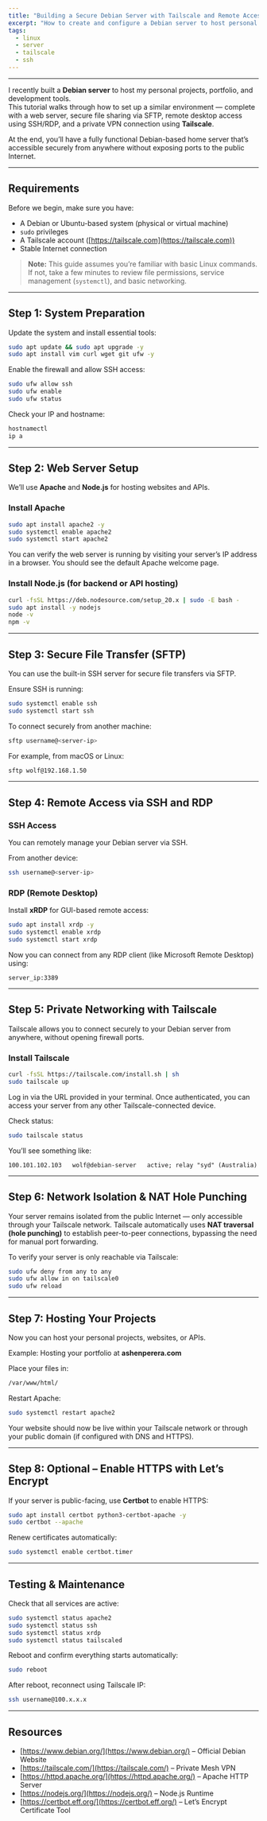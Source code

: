 ```yaml
---
title: "Building a Secure Debian Server with Tailscale and Remote Access"
excerpt: "How to create and configure a Debian server to host personal projects, enable secure file transfer, and set up remote desktop access."
tags:
  - linux
  - server
  - tailscale
  - ssh
---
```


---

I recently built a **Debian server** to host my personal projects, portfolio, and development tools.  
This tutorial walks through how to set up a similar environment — complete with a web server, secure file sharing via SFTP, remote desktop access using SSH/RDP, and a private VPN connection using **Tailscale**.  

At the end, you’ll have a fully functional Debian-based home server that’s accessible securely from anywhere without exposing ports to the public Internet.


---

## Requirements

Before we begin, make sure you have:

* A Debian or Ubuntu-based system (physical or virtual machine)
* `sudo` privileges
* A Tailscale account ([https://tailscale.com](https://tailscale.com))
* Stable Internet connection

> **Note:** This guide assumes you’re familiar with basic Linux commands. If not, take a few minutes to review file permissions, service management (`systemctl`), and basic networking.

---

## Step 1: System Preparation

Update the system and install essential tools:

```bash
sudo apt update && sudo apt upgrade -y
sudo apt install vim curl wget git ufw -y
````

Enable the firewall and allow SSH access:

```bash
sudo ufw allow ssh
sudo ufw enable
sudo ufw status
```

Check your IP and hostname:

```bash
hostnamectl
ip a
```

---

## Step 2: Web Server Setup

We’ll use **Apache** and **Node.js** for hosting websites and APIs.

### Install Apache

```bash
sudo apt install apache2 -y
sudo systemctl enable apache2
sudo systemctl start apache2
```

You can verify the web server is running by visiting your server’s IP address in a browser.
You should see the default Apache welcome page.

### Install Node.js (for backend or API hosting)

```bash
curl -fsSL https://deb.nodesource.com/setup_20.x | sudo -E bash -
sudo apt install -y nodejs
node -v
npm -v
```

---

## Step 3: Secure File Transfer (SFTP)

You can use the built-in SSH server for secure file transfers via SFTP.

Ensure SSH is running:

```bash
sudo systemctl enable ssh
sudo systemctl start ssh
```

To connect securely from another machine:

```bash
sftp username@<server-ip>
```

For example, from macOS or Linux:

```bash
sftp wolf@192.168.1.50
```

---

## Step 4: Remote Access via SSH and RDP

### SSH Access

You can remotely manage your Debian server via SSH.

From another device:

```bash
ssh username@<server-ip>
```

### RDP (Remote Desktop)

Install **xRDP** for GUI-based remote access:

```bash
sudo apt install xrdp -y
sudo systemctl enable xrdp
sudo systemctl start xrdp
```

Now you can connect from any RDP client (like Microsoft Remote Desktop) using:

```
server_ip:3389
```

---

## Step 5: Private Networking with Tailscale

Tailscale allows you to connect securely to your Debian server from anywhere, without opening firewall ports.

### Install Tailscale

```bash
curl -fsSL https://tailscale.com/install.sh | sh
sudo tailscale up
```

Log in via the URL provided in your terminal. Once authenticated, you can access your server from any other Tailscale-connected device.

Check status:

```bash
sudo tailscale status
```

You’ll see something like:

```
100.101.102.103   wolf@debian-server   active; relay "syd" (Australia)
```

---

## Step 6: Network Isolation & NAT Hole Punching

Your server remains isolated from the public Internet — only accessible through your Tailscale network.
Tailscale automatically uses **NAT traversal (hole punching)** to establish peer-to-peer connections, bypassing the need for manual port forwarding.

To verify your server is only reachable via Tailscale:

```bash
sudo ufw deny from any to any
sudo ufw allow in on tailscale0
sudo ufw reload
```

---

## Step 7: Hosting Your Projects

Now you can host your personal projects, websites, or APIs.

Example: Hosting your portfolio at **ashenperera.com**

Place your files in:

```bash
/var/www/html/
```

Restart Apache:

```bash
sudo systemctl restart apache2
```

Your website should now be live within your Tailscale network or through your public domain (if configured with DNS and HTTPS).

---

## Step 8: Optional – Enable HTTPS with Let’s Encrypt

If your server is public-facing, use **Certbot** to enable HTTPS:

```bash
sudo apt install certbot python3-certbot-apache -y
sudo certbot --apache
```

Renew certificates automatically:

```bash
sudo systemctl enable certbot.timer
```

---

## Testing & Maintenance

Check that all services are active:

```bash
sudo systemctl status apache2
sudo systemctl status ssh
sudo systemctl status xrdp
sudo systemctl status tailscaled
```

Reboot and confirm everything starts automatically:

```bash
sudo reboot
```

After reboot, reconnect using Tailscale IP:

```bash
ssh username@100.x.x.x
```

---

## Resources

* [https://www.debian.org/](https://www.debian.org/) – Official Debian Website
* [https://tailscale.com/](https://tailscale.com/) – Private Mesh VPN
* [https://httpd.apache.org/](https://httpd.apache.org/) – Apache HTTP Server
* [https://nodejs.org/](https://nodejs.org/) – Node.js Runtime
* [https://certbot.eff.org/](https://certbot.eff.org/) – Let’s Encrypt Certificate Tool